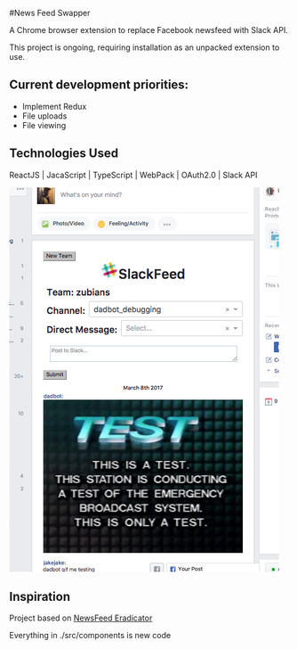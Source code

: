 #News Feed Swapper

A Chrome browser extension to replace Facebook newsfeed with Slack API.

This project is ongoing, requiring installation as an unpacked extension to use.  

## Current development priorities:
* Implement Redux
* File uploads
* File viewing

## Technologies Used

ReactJS | JacaScript | TypeScript | WebPack | OAuth2.0 | Slack API

![Screenshot](https://github.com/JakeIwen/news-feed-swapper/blob/master/assets/NFSwapper_1.png)

## Inspiration

Project based on [NewsFeed Eradicator](news-feed-eradicator.west.io)

Everything in ./src/components is new code
